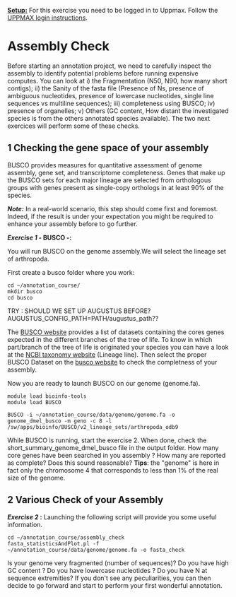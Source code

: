 <u>**Setup:**</u> For this exercise you need to be logged in to Uppmax. Follow the [UPPMAX login instructions](uppmax_login).

# Assembly Check

Before starting an annotation project, we need to carefully inspect the assembly to identify potential problems before running expensive computes.
You can look at i) the Fragmentation (N50, N90, how many short contigs); ii) the Sanity of the fasta file (Presence of Ns, presence of ambiguous nucleotides, presence of lowercase nucleotides, single line sequences vs multiline sequences); iii) completeness using BUSCO; iv) presence of organelles; v) Others (GC content, How distant the investigated species is from the others annotated species available).
The two next exercices will perform some of these checks.

## 1 Checking the gene space of your assembly

BUSCO provides measures for quantitative assessment of genome assembly, gene set, and transcriptome completeness. Genes that make up the BUSCO sets for each major lineage are selected from orthologous groups with genes present as single-copy orthologs in at least 90% of the species.

***Note:*** In a real-world scenario, this step should come first and foremost. Indeed, if the result is under your expectation you might be required to enhance your assembly before to go further.

**_Exercise 1_ - BUSCO -:**

You will run BUSCO on the genome assembly.We will select the lineage set of arthropoda.

First create a busco folder where you work:
```
cd ~/annotation_course/
mkdir busco
cd busco
```

TRY : SHOULD WE SET UP AUGUSTUS BEFORE? AUGUSTUS_CONFIG_PATH=PATH/augustus_path??

The [BUSCO website](http://busco.ezlab.org) provides a list of datasets containing the cores genes expected in the different branches of the tree of life. To know in which part/branch of the tree of life is originated your species you can have a look at the [NCBI taxonomy website](https://www.ncbi.nlm.nih.gov/Taxonomy/Browser/wwwtax.cgi?id=7227) (Lineage line).
Then select the proper BUSCO Dataset on the [busco website](http://busco.ezlab.org) to check the completness of your assembly.

Now you are ready to launch BUSCO on our genome (genome.fa).

```
module load bioinfo-tools
module load BUSCO

BUSCO -i ~/annotation_course/data/genome/genome.fa -o genome_dmel_busco -m geno -c 8 -l /sw/apps/bioinfo/BUSCO/v2_lineage_sets/arthropoda_odb9

```

While BUSCO is running, start the exercise 2.
When done, check the short\_summary\_genome\_dmel\_busco file in the output folder. How many core genes have been searched in you assembly ? How many are reported as complete? Does this sound reasonable?
**Tips**: the "genome" is here in fact only the chromosome 4 that corresponds to less than 1% of the real size of the genome.

## 2 Various Check of your Assembly

**_Exercise 2_ :**
Launching the following script will provide you some useful information.

```
cd ~/annotation_course/assembly_check
fasta_statisticsAndPlot.pl -f ~/annotation_course/data/genome/genome.fa -o fasta_check
```

Is your genome very fragmented (number of sequences)? Do you have high GC content ? Do you have lowercase nucleotides ? Do you have N at sequence extremities?
If you don't see any peculiarities, you can then decide to go forward and start to perform your first wonderful annotation.
